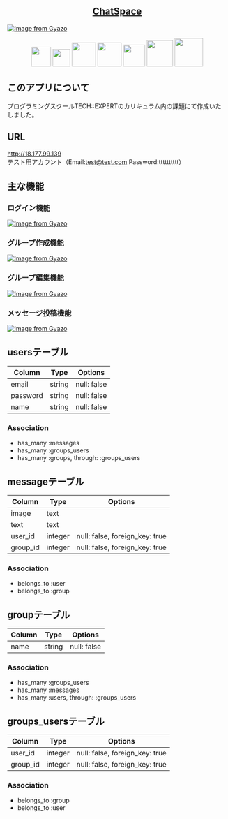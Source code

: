 <h2 align="center"><a href="http://18.177.99.139/">ChatSpace</a></h2>

[![Image from Gyazo](https://i.gyazo.com/691d3a36aad92121fbdabf3dbd8251ad.gif)](https://gyazo.com/691d3a36aad92121fbdabf3dbd8251ad)

<p align="center">
  <a href="https://www.ruby-lang.org/ja/"><img src="https://user-images.githubusercontent.com/57389471/73752345-276ec180-47a4-11ea-8fe1-caf19e125eeb.png" height="45px;" /></a>
  <a href="https://rubyonrails.org/"><img src="https://user-images.githubusercontent.com/57389471/73752059-9697e600-47a3-11ea-89c1-47465384c4fb.png" height="40px;" /></a>
  <a href="http://haml.info/"><img src="https://user-images.githubusercontent.com/57389471/73752833-fba00b80-47a4-11ea-96d7-54c5e6808403.png" height="55px;" /></a>
  <a href="https://sass-lang.com/"><img src="https://user-images.githubusercontent.com/57389471/73752910-1a060700-47a5-11ea-90e4-0c95d7e3e4ed.png" height="55px;" /></a>
  <a href="https://jquery.com/"><img src="https://user-images.githubusercontent.com/57389471/73754740-38213680-47a8-11ea-8dc7-9a7dfa30c992.png" height="50px;" /></a>
  <a href="https://www.mysql.com/jp/"><img src="https://user-images.githubusercontent.com/57389471/73753087-6e10eb80-47a5-11ea-8a91-47f816398fcb.png" height="60px;" /></a>
  <a href="https://aws.amazon.com/jp/"><img src="https://user-images.githubusercontent.com/57389471/73807685-a568b200-4810-11ea-9b66-121e4ba95ecc.png" height="65px;" /></a>
</p>

## このアプリについて
プログラミングスクールTECH::EXPERTのカリキュラム内の課題にて作成いたしました。

## URL
http://18.177.99.139 <br>
テスト用アカウント（Email:test@test.com Password:tttttttttt）

## 主な機能

### ログイン機能
[![Image from Gyazo](https://i.gyazo.com/f4d336f791eed0d889b510187db93668.png)](https://gyazo.com/f4d336f791eed0d889b510187db93668)

### グループ作成機能
[![Image from Gyazo](https://i.gyazo.com/20c6c895a4b0d4c1f76f73b2c71527a7.png)](https://gyazo.com/20c6c895a4b0d4c1f76f73b2c71527a7)

### グループ編集機能
[![Image from Gyazo](https://i.gyazo.com/accd641e19312cc4af22e5d2623c60ae.png)](https://gyazo.com/accd641e19312cc4af22e5d2623c60ae)

### メッセージ投稿機能
[![Image from Gyazo](https://i.gyazo.com/691d3a36aad92121fbdabf3dbd8251ad.gif)](https://gyazo.com/691d3a36aad92121fbdabf3dbd8251ad)

## usersテーブル
|Column|Type|Options|
|------|----|-------|
|email|string|null: false|
|password|string|null: false|
|name|string|null: false|
### Association
- has_many :messages
- has_many :groups_users
- has_many  :groups,  through:  :groups_users

## messageテーブル
|Column|Type|Options|
|------|----|-------|
|image|text||
|text|text||
|user_id|integer|null: false, foreign_key: true|
|group_id|integer|null: false, foreign_key: true|
### Association
- belongs_to :user
- belongs_to :group

## groupテーブル
|Column|Type|Options|
|------|----|-------|
|name|string|null: false|
### Association
- has_many :groups_users
- has_many :messages
- has_many  :users,  through:  :groups_users

## groups_usersテーブル
|Column|Type|Options|
|------|----|-------|
|user_id|integer|null: false, foreign_key: true|
|group_id|integer|null: false, foreign_key: true|
### Association
- belongs_to :group
- belongs_to :user
